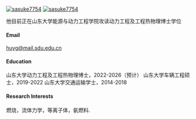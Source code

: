 

[![sasuke7754](https://img.shields.io/badge/胡勇-github-blue?logo=github)](https://github.com/sasuke7754)
[![sasuke7754](https://img.shields.io/badge/胡勇-项目管理系统-blue)](https://53d4bf25.r29.cpolar.top)

他目前正在山东大学能源与动力工程学院攻读动力工程及工程热物理博士学位

#### Email
huyg@mail.sdu.edu.cn

#### Education
山东大学动力工程及工程热物理博士，2022-2026（预计）
山东大学车辆工程硕士，2019-2022
山东大学交通运输学士，2014-2018

#### Research Interests
燃烧，流体力学，等离子体，氨燃料.


